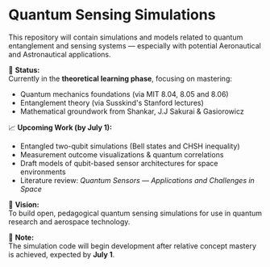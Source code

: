 # Quantum Sensing Simulations

This repository will contain simulations and models related to quantum entanglement and sensing systems — especially with potential Aeronautical and Astronautical applications.

🚧 **Status:**  
Currently in the **theoretical learning phase**, focusing on mastering:
- Quantum mechanics foundations (via MIT 8.04, 8.05 and 8.06)
- Entanglement theory (via Susskind's Stanford lectures)
- Mathematical groundwork from Shankar, J.J Sakurai & Gasiorowicz

📈 **Upcoming Work (by July 1):**
- Entangled two-qubit simulations (Bell states and CHSH inequality)
- Measurement outcome visualizations & quantum correlations
- Draft models of qubit-based sensor architectures for space environments
- Literature review: *Quantum Sensors — Applications and Challenges in Space*

🧠 **Vision:**  
To build open, pedagogical quantum sensing simulations for use in quantum research and aerospace technology.

💬 **Note:**  
The simulation code will begin development after relative concept mastery is achieved, expected by **July 1**.
